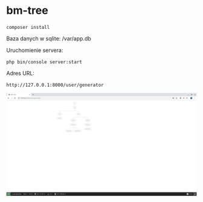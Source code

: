 # bm-tree

```
composer install
```

Baza danych w sqlite: /var/app.db

Uruchomienie servera:

```
php bin/console server:start
```

Adres URL:
```
http://127.0.0.1:8000/user/generator
```

![Alt text](printscreen.png?raw=true "Printscreen")
